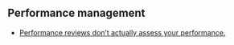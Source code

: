
## Performance management

- [Performance reviews don’t actually assess your performance.](https://workweek.com/2022/09/26/performance-reviews-dont-actually-assess-your-performance/)
